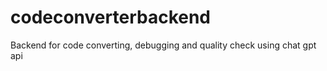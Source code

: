 # codeconverterbackend
Backend for code converting,  debugging and quality check using chat gpt api
